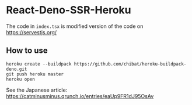 # React-Deno-SSR-Heroku
The code in `index.tsx` is modified version of the code on https://servestjs.org/

## How to use
```
heroku create --buildpack https://github.com/chibat/heroku-buildpack-deno.git
git push heroku master
heroku open
```

See the Japanese article: https://catminusminus.qrunch.io/entries/eaUp9FR1dJ95OsAv
